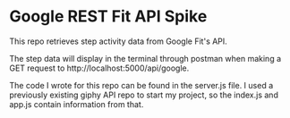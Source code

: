 # Google REST Fit API Spike

This repo retrieves step activity data from Google Fit's API. 

The step data will display in the terminal through postman when making a GET request to http://localhost:5000/api/google.

The code I wrote for this repo can be found in the server.js file. I used a previously existing giphy API repo to start my project, so the index.js and app.js contain information from that. 